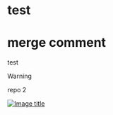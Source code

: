 # test
# merge comment
test

> [!WARNING]
> repo 2

[![Image title](https://picsum.photos/536/354)](https://picsum.photos/536/354)
